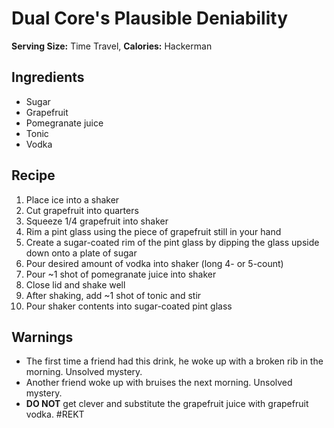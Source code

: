 # Dual Core's Plausible Deniability
**Serving Size:** Time Travel, **Calories:** Hackerman

## Ingredients
- Sugar
- Grapefruit
- Pomegranate juice
- Tonic
- Vodka

## Recipe
1. Place ice into a shaker
2. Cut grapefruit into quarters
3. Squeeze 1/4 grapefruit into shaker
4. Rim a pint glass using the piece of grapefruit still in your hand
5. Create a sugar-coated rim of the pint glass by dipping the glass upside down onto a plate of sugar
6. Pour desired amount of vodka into shaker (long 4- or 5-count)
7. Pour ~1 shot of pomegranate juice into shaker
8. Close lid and shake well
9. After shaking, add ~1 shot of tonic and stir
10. Pour shaker contents into sugar-coated pint glass

## Warnings
* The first time a friend had this drink, he woke up with a broken rib in the morning.  Unsolved mystery.
* Another friend woke up with bruises the next morning.  Unsolved mystery.
* **DO NOT** get clever and substitute the grapefruit juice with grapefruit vodka.  #REKT
